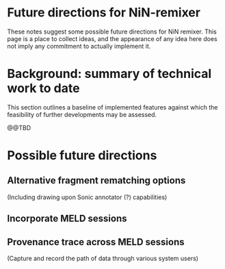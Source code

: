 # Future directions for NiN-remixer

These notes suggest some possible future directions for NiN remixer.  This page is a place to collect ideas, and the appearance of any idea here does not imply any commitment to actually implement it.

# Background: summary of technical work to date

This section outlines a baseline of implemented features against which the feasibility of further developments may be assessed.

@@TBD


# Possible future directions

## Alternative fragment rematching options

(Including drawing upon Sonic annotator (?) capabilities)

## Incorporate MELD sessions

## Provenance trace across MELD sessions

(Capture and record the path of data through various system users)

